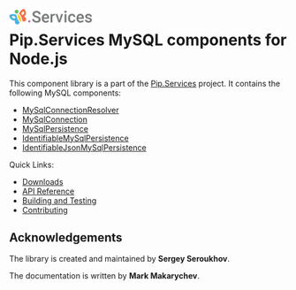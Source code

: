 # <img src="https://github.com/pip-services/pip-services/raw/master/design/Logo.png" alt="Pip.Services Logo" style="max-width:30%"> <br/> Pip.Services MySQL components for Node.js

This component library is a part of the [Pip.Services](https://github.com/pip-services/pip-services) project.
It contains the following MySQL components: 
 
 * [MySqlConnectionResolver](https://pip-services3-node.github.io/pip-services3-mysql-node/classes/connect.mysqlconnectionresolver.html)
 * [MySqlConnection](https://pip-services3-node.github.io/pip-services3-mysql-node/classes/persistence.mysqlconnection.html)
 * [MySqlPersistence](https://pip-services3-node.github.io/pip-services3-mysql-node/classes/persistence.mysqlpersistence.html)
 * [IdentifiableMySqlPersistence](https://pip-services3-node.github.io/pip-services3-mysql-node/classes/persistence.identifiablemysqlpersistence.html)
 * [IdentifiableJsonMySqlPersistence](https://pip-services3-node.github.io/pip-services3-mysql-node/classes/persistence.identifiablejsonmysqlpersistence.html)

Quick Links:

* [Downloads](https://github.com/pip-services3-node/pip-services3-mysql-node/blob/master/docs/Downloads.md)
* [API Reference](https://pip-services3-node.github.io/pip-services3-mysql-node/globals.html)
* [Building and Testing](https://github.com/pip-services3-node/pip-services3-mysql-node/blob/master/docs/Development.md)
* [Contributing](https://github.com/pip-services3-node/pip-services3-mysql-node/blob/master/docs/Development.md#contrib)

## Acknowledgements

The library is created and maintained by **Sergey Seroukhov**.

The documentation is written by **Mark Makarychev**.
